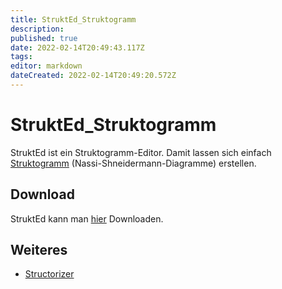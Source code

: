 ```yaml
---
title: StruktEd_Struktogramm
description: 
published: true
date: 2022-02-14T20:49:43.117Z
tags: 
editor: markdown
dateCreated: 2022-02-14T20:49:20.572Z
---
```


# StruktEd_Struktogramm

StruktEd ist ein Struktogramm-Editor. Damit lassen sich einfach
[Struktogramm](/Struktogramm) (Nassi-Shneidermann-Diagramme) erstellen.

## Download

StruktEd kann man [hier](https://github.com/fesch/Structorizer.Desktop/releases) Downloaden.

## Weiteres

- [Structorizer](https://structorizer.fisch.lu/)
